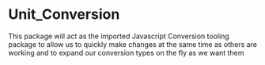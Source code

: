 # Unit_Conversion
This package will act as the imported Javascript Conversion tooling package to allow us to quickly make changes at the same time as others are working and to expand our conversion types on the fly as we want them